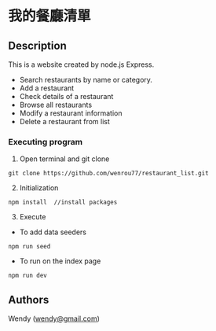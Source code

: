 # 我的餐廳清單

## Description

This is a website created by node.js Express. 
- Search restaurants by name or category.
- Add a restaurant
- Check details of a restaurant
- Browse all restaurants
- Modify a restaurant information
- Delete a restaurant from list

### Executing program

1. Open terminal and git clone
```
git clone https://github.com/wenrou77/restaurant_list.git
```

2. Initialization
```
npm install  //install packages
```

3. Execute
- To add data seeders
```
npm run seed
```

- To run on the index page
```
npm run dev
```

## Authors

Wendy (wendy@gmail.com)
